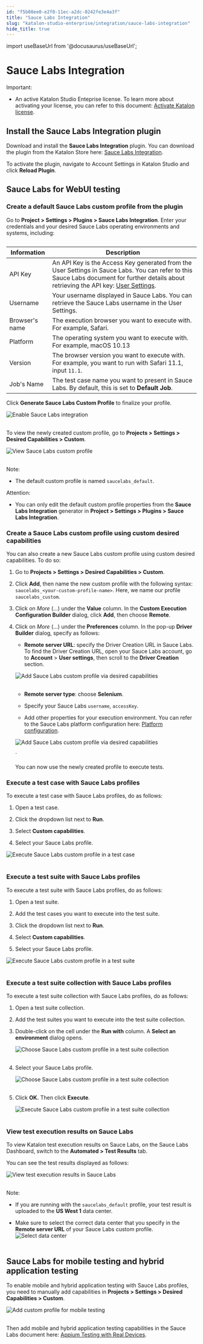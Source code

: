 ```yaml
---
id: "f5b08ee0-e2f0-11ec-a2dc-0242fe3e4a3f"
title: "Sauce Labs Integration"
slug: "katalon-studio-enterprise/integration/sauce-labs-integration"
hide_title: true
---
```

import useBaseUrl from '@docusaurus/useBaseUrl';


# <a id="id" class="anchor_top_offset"/><a id="ariaid-title1" class="anchor_top_offset"/>Sauce Labs Integration

<div xmlns="http://www.w3.org/1999/xhtml" className="note important note_important"><span className="note__title">Important:</span> 
  <ul className="ul"><li className="li"><p className="p">An active Katalon Studio Enteprise license. To
        learn more about activating your license, you can refer to this
        document: <a className="xref" href="/docs/legacy/products-and-licenses/katalon-studio-enterprise-and-runtime-engine-licenses/activate-katalon-license">Activate
          Katalon license</a>.</p></li></ul>
</div>
    

## <a id="id_1" class="anchor_top_offset"/>Install the Sauce Labs Integration plugin

    
      
<p xmlns="http://www.w3.org/1999/xhtml" className="p">Download and install the <strong className="ph b">Sauce Labs Integration</strong>   plugin. You can download the plugin from the Katalon Store here: <a className="xref j-external-link" href="https://store.katalon.com/product/75/Sauce-Labs-Integration#pricing-content" target="_blank">Sauce     Labs Integration</a>.</p> 
      
<p xmlns="http://www.w3.org/1999/xhtml" className="p">To activate the plugin, navigate to Account Settings in Katalon   Studio and click <strong className="ph b">Reload Plugin</strong>.</p> 
    
  
    

## <a id="id_2" class="anchor_top_offset"/>Sauce Labs for WebUI testing

    
                      

### <a id="id_3" class="anchor_top_offset"/>Create a default Sauce Labs custom profile from the plugin

<p xmlns="http://www.w3.org/1999/xhtml" className="p">Go to <strong className="ph b">Project &gt; Settings &gt; Plugins &gt; Sauce Labs     Integration</strong>. Enter your credentials and your desired Sauce   Labs operating environments and systems, including:</p> 
<table xmlns="http://www.w3.org/1999/xhtml" className="table"><caption /><thead className="thead"><tr className><th className="entry anchor_top_offset" id="id_3__entry__1">Information</th><th className="entry anchor_top_offset" id="id_3__entry__2">Description</th></tr></thead><tbody className="tbody"><tr className><td className="entry" headers="id_3__entry__1 id_3__entry__2 ">API Key</td><td className="entry" headers="id_3__entry__1 id_3__entry__2 ">An API Key is the Access Key generated from the User Settings         in Sauce Labs. You can refer to this Sauce Labs document for         further details about retrieving the API key: <a className="xref j-external-link" href="https://docs.saucelabs.com/basics/acct-team-mgmt/managing-user-info/#user-settings" target="_blank">User Settings</a>.</td></tr><tr className><td className="entry" headers="id_3__entry__1 id_3__entry__2 ">Username</td><td className="entry" headers="id_3__entry__1 id_3__entry__2 ">Your username displayed in Sauce Labs. You can retrieve the         Sauce Labs username in the User Settings.</td></tr><tr className><td className="entry" headers="id_3__entry__1 id_3__entry__2 ">Browser's name</td><td className="entry" headers="id_3__entry__1 id_3__entry__2 ">The execution browser you want to execute with. For example,         Safari.</td></tr><tr className><td className="entry" headers="id_3__entry__1 id_3__entry__2 ">Platform</td><td className="entry" headers="id_3__entry__1 id_3__entry__2 ">The operating system you want to execute with. For example,         macOS 10.13</td></tr><tr className><td className="entry" headers="id_3__entry__1 id_3__entry__2 ">Version</td><td className="entry" headers="id_3__entry__1 id_3__entry__2 ">The browser version you want to execute with. For example, you         want to run with Safari 11.1, input <code className="ph codeph">11.1</code>.</td></tr><tr className><td className="entry" headers="id_3__entry__1 id_3__entry__2 ">Job's Name</td><td className="entry" headers="id_3__entry__1 id_3__entry__2 ">The test case name you want to present in Sauce Labs. By         default, this is set to <strong className="ph b">Default Job</strong>.</td></tr></tbody></table> 
<p xmlns="http://www.w3.org/1999/xhtml" className="p">Click <strong className="ph b">Generate Sauce Labs Custom Profile</strong> to   finalize your profile.</p> 
<p xmlns="http://www.w3.org/1999/xhtml" className="p">   <img className="image" src={useBaseUrl("https://github.com/katalon-studio/docs-images/raw/master/katalon-studio/docs/saucelabs-plugin/KS-SAUCELABS-Enable-saucelabs-integration.png")} alt="Enable Sauce Labs integration" /><br /><br /> </p> 
<p xmlns="http://www.w3.org/1999/xhtml" className="p">To view the newly created custom profile, go to <strong className="ph b">Projects     &gt; Settings &gt; Desired Capabilities &gt; Custom</strong>.</p> 
<p xmlns="http://www.w3.org/1999/xhtml" className="p">   <img className="image" src={useBaseUrl("https://github.com/katalon-studio/docs-images/raw/master/katalon-studio/docs/saucelabs-plugin/KS-SAUCELABS-View-custom-saucelabs-profiles.png")} alt="View Sauce Labs custom profile" /><br /><br /> </p> 
<div xmlns="http://www.w3.org/1999/xhtml" className="note note note_note"><span className="note__title">Note:</span> 
  <ul className="ul"><li className="li"><p className="p">The default custom profile is named <code className="ph codeph">saucelabs_default</code>.</p></li></ul>
</div>
<div xmlns="http://www.w3.org/1999/xhtml" className="note attention note_attention"><span className="note__title">Attention:</span> 
  <ul className="ul"><li className="li"><p className="p">You can only edit the default custom profile
        properties from the <strong className="ph b">Sauce Labs Integration</strong> generator in <strong className="ph b">Project &gt; Settings &gt; Plugins &gt; Sauce Labs Integration</strong>.</p></li></ul>
</div>

### <a id="id_4" class="anchor_top_offset"/>Create a Sauce Labs custom profile using custom desired         capabilities

<p xmlns="http://www.w3.org/1999/xhtml" className="p">You can also create a new Sauce Labs custom profile using custom   desired capabilities. To do so:</p> 
<ol xmlns="http://www.w3.org/1999/xhtml" className="ol"><li className="li">     <p className="p">Go to <strong className="ph b">Projects &gt; Settings &gt; Desired Capabilities         &gt; Custom</strong>.</p>   </li><li className="li">     <p className="p">Click <strong className="ph b">Add</strong>, then name the new custom profile       with the following syntax:       <code className="ph codeph">saucelabs_&lt;your-custom-profile-name&gt;</code>. Here, we       name our profile <code className="ph codeph">saucelabs_custom</code>.</p>   </li><li className="li">     <p className="p">Click on <em className="ph i">More</em> (...) under the <strong className="ph b">Value</strong>       column. In the <strong className="ph b">Custom Execution Configuration         Builder</strong> dialog, click <strong className="ph b">Add</strong>, then choose       <strong className="ph b">Remote</strong>.</p>   </li><li className="li">     <p className="p">Click on <em className="ph i">More</em> (...) under the       <strong className="ph b">Preferences</strong> column. In the pop-up <strong className="ph b">Driver         Builder</strong> dialog, specify as follows:</p>     <ul className="ul"><li className="li">         <strong className="ph b">Remote server URL</strong>: specify the Driver Creation         URL in Sauce Labs. To find the Driver Creation URL, open your Sauce         Labs account, go to <strong className="ph b">Account</strong> &gt; <strong className="ph b">User           settings</strong>, then scroll to the <strong className="ph b">Driver           Creation</strong> section.</li></ul>     <p className="p">       <img className="image" src={useBaseUrl("https://github.com/katalon-studio/docs-images/raw/master/katalon-studio/docs/saucelabs-plugin/KS-SAUCELABS-Driver-URL.png")} alt="Add Sauce Labs custom profile via desired capabilities" /><br /><br />     </p>     <ul className="ul"><li className="li">         <p className="p">           <strong className="ph b">Remote server type</strong>: choose           <strong className="ph b">Selenium</strong>.</p>       </li><li className="li">         <p className="p">Specify your Sauce Labs <code className="ph codeph">username</code>,           <code className="ph codeph">accessKey</code>.</p>       </li><li className="li">Add other properties for your execution environment. You can         refer to the Sauce Labs platform configuration here: <a className="xref j-external-link" href="https://saucelabs.com/platform/platform-configurator" target="_blank">Platform           configuration</a>.</li></ul>     <p className="p">       <img className="image" src={useBaseUrl("https://github.com/katalon-studio/docs-images/raw/master/katalon-studio/docs/saucelabs-plugin/KS-SAUCELABS-Desired-capabilities.png")} alt="Add Sauce Labs custom profile via desired capabilities" /><br /><br />`</p>     <p className="p">You can now use the newly created profile to execute tests.</p>   </li></ol> 

### <a id="concept-7793" class="anchor_top_offset"/>Execute a test case with Sauce Labs profiles

<div xmlns="http://www.w3.org/1999/xhtml" className="p">To execute a test case with Sauce Labs profiles, do as
  follows:<ol className="ol"><li className="li"><p className="p">Open a test case.</p></li><li className="li"><p className="p">Click the dropdown list next to <strong className="ph b">Run</strong>.</p></li><li className="li"><p className="p">Select <strong className="ph b">Custom capabilities</strong>.</p></li><li className="li"><p className="p">Select your Sauce Labs profile.</p></li></ol><img className="image" src={useBaseUrl("https://github.com/katalon-studio/docs-images/raw/master/katalon-studio/docs/saucelabs-plugin/830-KS-SAUCELABS-Execute-test-case-saucelabs-profile.png")} alt="Execute Sauce Labs custom profile in a test case" /><br /><br /></div>
      

### <a id="id_6" class="anchor_top_offset"/>Execute a test suite with Sauce Labs profiles

      
        
<p xmlns="http://www.w3.org/1999/xhtml" className="p">To execute a test suite with Sauce Labs profiles, do as   follows:</p> 
        
<ol xmlns="http://www.w3.org/1999/xhtml" className="ol">   <li className="li">     <p className="p">Open a test suite.</p>   </li>   <li className="li">     <p className="p">Add the test cases you want to execute into the test suite.</p>   </li>   <li className="li">     <p className="p">Click the dropdown list next to <strong className="ph b">Run</strong>.</p>   </li>   <li className="li">     <p className="p">Select <strong className="ph b">Custom capabilities</strong>.</p>   </li>   <li className="li">     <p className="p">Select your Sauce Labs profile.</p>   </li> </ol> 
        
<p xmlns="http://www.w3.org/1999/xhtml" className="p">   <img className="image" src={useBaseUrl("https://github.com/katalon-studio/docs-images/raw/master/katalon-studio/docs/saucelabs-plugin/KS-SAUCELABS-Execute-test-suite-saucelabs-profile.png")} alt="Execute Sauce Labs custom profile in a test suite" /><br /><br /> </p> 
      
    

### <a id="id_7" class="anchor_top_offset"/>Execute a test suite collection with Sauce Labs profiles

<p xmlns="http://www.w3.org/1999/xhtml" className="p">To execute a test suite collection with Sauce Labs profiles, do   as follows:</p> 
<ol xmlns="http://www.w3.org/1999/xhtml" className="ol"><li className="li">     <p className="p">Open a test suite collection.</p>   </li><li className="li">     <p className="p">Add the test suites you want to execute into the test suite       collection.</p>   </li><li className="li">     <p className="p">Double-click on the cell under the <strong className="ph b">Run with</strong>       column. A <strong className="ph b">Select an environment</strong> dialog opens.</p>     <p className="p">       <img className="image" src={useBaseUrl("https://github.com/katalon-studio/docs-images/raw/master/katalon-studio/docs/saucelabs-plugin/KS-SAUCELABS-Select-environment-test-suite-collection.png")} width={500} alt="Choose Sauce Labs custom profile in a test suite collection" /><br /><br />     </p></li><li className="li"><p className="p">Select your Sauce Labs profile.</p><p className="p">       <img className="image" src={useBaseUrl("https://github.com/katalon-studio/docs-images/raw/master/katalon-studio/docs/saucelabs-plugin/KS-SAUCELABS-Select-environment-TSC.gif")} alt="Choose Sauce Labs custom profile in a test suite collection" /><br /><br />     </p></li><li className="li"><p className="p">Click <strong className="ph b">OK.</strong> Then click <strong className="ph b">Execute</strong>.</p><p className="p">       <img className="image" src={useBaseUrl("https://github.com/katalon-studio/docs-images/raw/master/katalon-studio/docs/saucelabs-plugin/KS-SAUCELABS-Execute-test-suite-collection-saucelabs-profile.png")} alt="Execute Sauce Labs custom profile in a test suite collection" /><br /><br />     </p></li></ol> 

### <a id="id_8" class="anchor_top_offset"/>View test execution results on Sauce Labs

<p xmlns="http://www.w3.org/1999/xhtml" className="p">To view Katalon test execution results on Sauce Labs, on the   Sauce Labs Dashboard, switch to the <strong className="ph b">Automated &gt; Test     Results</strong> tab.</p> 
<p xmlns="http://www.w3.org/1999/xhtml" className="p">You can see the test results displayed as follows:</p> 
<p xmlns="http://www.w3.org/1999/xhtml" className="p">   <img className="image" src={useBaseUrl("https://github.com/katalon-studio/docs-images/raw/master/katalon-studio/docs/saucelabs-plugin/KS-SAUCELABS-Uploaded-test-results.png")} alt="View test execution results in Sauce Labs" /><br /><br /> </p> 
<div xmlns="http://www.w3.org/1999/xhtml" className="note note note_note"><span className="note__title">Note:</span> 
  <ul className="ul"><li className="li"><p className="p">If you are running with the
        <code className="ph codeph">saucelabs_default</code> profile, your test result is
        uploaded to the <strong className="ph b">US West 1</strong> data center.</p></li><li className="li"><p className="p">Make sure
        to select the correct data center that you specify in the
        <strong className="ph b">Remote server URL</strong> of your Sauce Labs custom
        profile. <img className="image" src={useBaseUrl("https://github.com/katalon-studio/docs-images/raw/master/katalon-studio/docs/saucelabs-plugin/KS-SAUCELABS-data-center.png")} width={300} alt="Select data center" /><br /><br /></p></li></ul>
</div>
    

## <a id="id_9" class="anchor_top_offset"/>Sauce Labs for mobile testing and hybrid application         testing

    
      
<p xmlns="http://www.w3.org/1999/xhtml" className="p">To enable mobile and hybrid application testing with Sauce Labs   profiles, you need to manually add capabilities in <strong className="ph b">Projects     &gt; Settings &gt; Desired Capabilities &gt; Custom</strong>.</p> 
      
<p xmlns="http://www.w3.org/1999/xhtml" className="p">   <img className="image" src={useBaseUrl("https://github.com/katalon-studio/docs-images/raw/master/katalon-studio/docs/saucelabs-plugin/KS-SAUCELABS-Add-saucelabs-profile-mobile-testing.png")} alt="Add custom profile for mobile testing" /><br /><br /> </p> 
      
<p xmlns="http://www.w3.org/1999/xhtml" className="p">Then add mobile and hybrid application testing capabilities in   the Sauce Labs document here: <a className="xref j-external-link" href="https://docs.saucelabs.com/mobile-apps/automated-testing/appium/real-devices/" target="_blank">Appium     Testing with Real Devices</a>.</p> 
    
  
